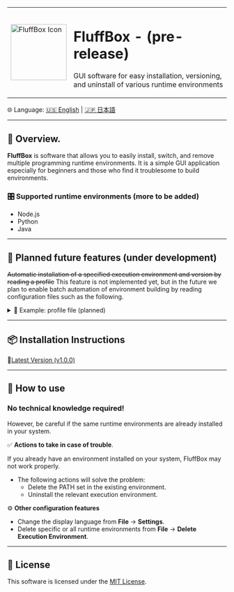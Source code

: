<table>
  <tr>
    <td>
      <img src="https://github.com/user-attachments/assets/aa1b8801-b5e9-418a-bd7c-57336bb9dca1" alt="FluffBox Icon" width="128">
    </td>
    <td>
      <h1>FluffBox - (pre-release)</h1>
      <p>GUI software for easy installation, versioning, and uninstall of various runtime environments</p>
    </td>
  </tr>
</table>

🌐 Language: [🇺🇸 English](./README.md) | [🇯🇵 日本語](docs/README_ja.md)

---

## 🌟 Overview.

**FluffBox** is software that allows you to easily install, switch, and remove multiple programming runtime environments.
It is a simple GUI application especially for beginners and those who find it troublesome to build environments.

### 🎛 Supported runtime environments (more to be added)

- Node.js
- Python
- Java

---

## 🚧 Planned future features (under development)

~~Automatic installation of a specified execution environment and version by reading a profile~~
This feature is not implemented yet, but in the future we plan to enable batch automation of environment building by reading configuration files such as the following.

<details> 
<summary>📄 Example: profile file (planned)</summary>

```json
{
  "node": "18.16.0",
  "python": "3.11.5",
  "java": "17"
}
```
</details>

---

## 📦 Installation Instructions

🔗[Latest Version (v1.0.0)](https://github.com/yh2237/FluffBox/releases/tag/v1.0.0)

---

## 🚀 How to use

### No technical knowledge required!

However, be careful if the same runtime environments are already installed in your system.

✅ **Actions to take in case of trouble**.

If you already have an environment installed on your system, FluffBox may not work properly.

- The following actions will solve the problem:
  - Delete the PATH set in the existing environment.
  - Uninstall the relevant execution environment.

⚙️ **Other configuration features**

- Change the display language from **File** → **Settings**.
- Delete specific or all runtime environments from **File** → **Delete Execution Environment**.

---

## 📜 License

This software is licensed under the [MIT License](./LICENSE).
